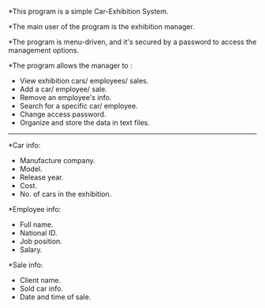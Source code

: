 *This program is a simple Car-Exhibition System.

*The main user of the program is the exhibition manager.

*The program is menu-driven, and it's secured by a password to access the management options.

*The program allows the manager to :
- View exhibition cars/ employees/ sales.
- Add a car/ employee/ sale.
- Remove an employee's info.
- Search for a specific car/ employee.
- Change access password.
- Organize and store the data in text files.

------
*Car info:
- Manufacture company.
- Model.
- Release year.
- Cost.
- No. of cars in the exhibition.

*Employee info:
- Full name.
- National ID.
- Job position.
- Salary.

*Sale info:
- Client name.
- Sold car info.
- Date and time of sale.
